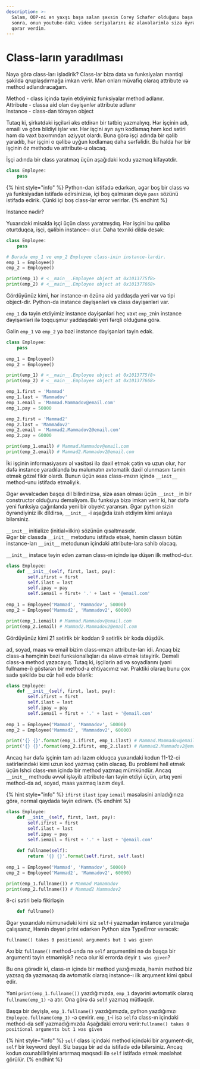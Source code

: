 ```yaml
---
description: >-
  Salam, OOP-ni ən yaxşı başa salan şəxsin Corey Schafer olduğunu başa düşdükdən
  sonra, onun youtube-dakı video seriyalarını öz əlavələrimlə sizə öyrətməyə
  qərar verdim.
---
```


# Class-ların yaradılması

Nəyə görə class-ları işlədirik? Class-lar bizə data və funksiyaları məntiqi şəkildə qruplaşdırmağa imkan verir. Mən onları müvafiq olaraq attribute və method adlandıracağam.&#x20;

Method - class içində təyin etdiyimiz funksiyalar method adlanır.\
Attribute - classa aid olan dəyişənlər attribute adlanır\
Instance - class-dan törəyən object

Tutaq ki, şirkətdəki işçiləri əks etdirən bir tətbiq yazmalıyıq. Hər işçinin adı, emaili və görə bildiyi işlər var. Hər işçini ayrı ayrı kodlamaq həm kod sətiri həm də vaxt baxımından əziyyət olardı. Buna görə işçi adında bir qəlib yaradıb, hər işçini o qəlibə uyğun kodlamaq daha sərfəlidir. Bu halda hər bir işçinin öz methodu və attribute-u olacaq.

İşçi adında bir class yaratmaq üçün aşağıdaki kodu yazmaq kifayətdir.

```python
class Employee:
    pass
```

{% hint style="info" %}
Python-dan istifadə edərkən, əgər boş bir class və ya funksiyadan istifadə edirsinizsə, içi boş qalmasın deyə `pass` sözünü istifadə edirik. Çünki içi boş class-lar error verirlər.
{% endhint %}

Instance nədir?

Yuxarıdaki misalda işçi üçün class yaratmışdıq. Hər işçini bu qəlibə oturtduqca, işçi, qəlibin instance-ı olur. Daha texniki dildə desək:

```python
class Employee:
    pass

# Burada emp_1 ve emp_2 Employee class-inin instance-lardir.
emp_1 = Employee() 
emp_2 = Employee()

print(emp_1) # <__main__.Employee object at 0x1013775f8>
print(emp_2) # <__main__.Employee object at 0x101377668>
```



Gördüyünüz kimi, hər instance-ın özünə aid yaddaşda yeri var və tipi object-dir. Python-da instance dəyişənləri və class dəyişənləri var.

`emp_1` də təyin etdiyimiz instance dəyişənləri heç vaxt `emp_2`nin instance dəyişənləri ilə toqquşmur yaddaşdaki yeri fərqli olduğuna görə.

Gəlin `emp_1` və `emp_2` yə bəzi instance dəyişənləri təyin edək.

&#x20;

```python
class Employee:
    pass
    
emp_1 = Employee()
emp_2 = Employee()

print(emp_1) # <__main__.Employee object at 0x1013775f8>
print(emp_2) # <__main__.Employee object at 0x101377668>

emp_1.first = 'Mammad'
emp_1.last = 'Mammadov'
emp_1.email = 'Mammad.Mammadov@email.com'
emp_1.pay = 50000

emp_2.first = 'Mammad2'
emp_2.last = 'Mammadov2'
emp_2.email = 'Mammad2.Mammadov2@email.com'
emp_2.pay = 60000

print(emp_1.email) # Mammad.Mammadov@email.com
print(emp_2.email) # Mammad2.Mammadov2@email.com
```

İki işçinin informasiyasını əl vasitəsi ilə daxil etmək çətin və uzun olur, hər dəfə instance yaradılanda bu məlumatın avtomatik daxil olunmasını təmin etmək gözəl fikir olardı. Bunun üçün əsas class-ımızın içində `__init__` method-unu istifadə etməliyik.

Əgər əvvəlcədən başqa dil bilirdinizsə, sizə asan olması üçün `__init__`in bir constructor olduğunu deməliyəm. Bu funksiya bizə imkan verir ki, hər dəfə yeni funksiya çağırılanda yeni bir obyekt yaransın. Əgər python sizin öyrəndiyiniz ilk dildirsə, `__init__` -i aşağıda izah etdiyim kimi anlaya bilərsiniz.

`__init__` initialize (initial=ilkin) sözünün qısaltmasıdır. \
Əgər bir classda `__init__` metodunu istifadə etsək, həmin classın bütün instance-ları `__init__` metodunun içindəki attribute-lara sahib olacaq.

`__init__` instace təyin edən zaman class-ın içində işə düşən ilk method-dur.

```python
class Employee:
    def __init__(self, first, last, pay):
        self.ifirst = first
        self.ilast = last
        self.ipay = pay
        self.iemail = first+ '.' + last + '@email.com'
    
emp_1 = Employee('Mammad', 'Mammadov', 50000)
emp_2 = Employee('Mammad2', 'Mammadov2', 60000)

print(emp_1.iemail) # Mammad.Mammadov@email.com
print(emp_2.iemail) # Mammad2.Mammadov2@email.com
```

Gördüyünüz kimi 21 sətirlik bir koddan 9 sətirlik bir koda düşdük.

ad, soyad, maas və email bizim class-ımızın attribute-ları idi. Ancaq biz class-a həmçinin bəzi funksionallıqları da əlavə etmək istəyirik. Deməli class-a method yazacayıq. Tutaq ki, işçilərin ad və soyadlarını (yəni fullname-i) göstərən bir method-a ehtiyacımız var. Praktiki olaraq bunu çox sadə şəkildə bu cür həll edə bilərik:

```python
class Employee:
    def __init__(self, first, last, pay):
        self.ifirst = first
        self.ilast = last
        self.ipay = pay
        self.iemail = first + '.' + last + '@email.com'
    
emp_1 = Employee('Mammad', 'Mammadov', 50000)
emp_2 = Employee('Mammad2', 'Mammadov2', 60000)

print('{} {}'.format(emp_1.ifirst, emp_1.ilast) # Mammad.Mammadov@email.com
print('{} {}'.format(emp_2.ifirst, emp_2.ilast) # Mammad2.Mammadov2@email.com
```

Ancaq hər dəfə işçinin tam adı lazım olduqca yuxarıdaki kodun 11-12-ci sətirlərindəki kimi uzun kod yazmaq çətin olacaq. Bu problemi həll etmək üçün Ishci class-ının içində bir method yazmaq mümkündür. Ancaq `__init__` methodu əvvəl işləyib attribute-ları təyin etdiyi üçün, artıq yeni method-da ad, soyad, maas yazmaq lazım deyil.

{% hint style="info" %}
`ifirst` `ilast` `ipay` `iemail` məsələsini anladığınıza görə, normal qaydada təyin edirəm.
{% endhint %}

```python
class Employee:
    def __init__(self, first, last, pay):
        self.ifirst = first
        self.ilast = last
        self.ipay = pay
        self.iemail = first + '.' + last + '@email.com'
        
    def fullname(self):
        return '{} {}'.format(self.first, self.last)
        
emp_1 = Employee('Mammad', 'Mammadov', 50000)
emp_2 = Employee('Mammad2', 'Mammadov2', 60000)

print(emp_1.fullname()) # Mammad Mamamadov
print(emp_2.fullname()) # Mammad2 Mammadov2
```

&#x20;8-ci sətiri belə fikirləşin&#x20;

```python
    def fullname()
```

Əgər yuxarıdakı nümunədəki kimi siz `self`-i yazmadan instance yaratmağa çalışsanız, Həmin dəyəri print edərkən Python sizə TypeError verəcək:

`fullname() takes 0 positional arguments but 1 was given`

Axı biz `fullname()` method-unda nə `self` arqumentini nə də başqa bir argumenti təyin etməmişik? necə olur ki errorda deyir `1 was given`?&#x20;

Bu ona görədir ki, class-ın içində bir method yazığımızda, həmin method biz yazsaq da yazmasaq da avtomatik olaraq instance-ı ilk arqument kimi qəbul edir. &#x20;

Yəni `print(emp_1.fullname())` yazdığımızda, `emp_1` dəyərini avtomatik olaraq `fullname(emp_1)` -a atır. Ona görə də `self` yazmaq mütləqdir.

Başqa bir deyişlə, `emp_1.fullname()` yazdığımızda, python yazdığımızı `Employee.fullname(emp_1)` -ə çevirir. `emp_1`-i isə `self`ə class-ın içindəki method-da self yazmadığımızda  Aşağıdaki erroru verir:`fullname() takes 0 positional arguments but 1 was given`

{% hint style="info" %}
`self` class içindəki method içindəki bir  argument-dir, `self` bir keyword deyil. Siz başqa bir ad da istifadə edə bilərsiniz. Ancaq kodun oxunabilirliyini artırmaq məqsədi ilə `self` istifadə etmək məsləhət görülür.&#x20;
{% endhint %}
